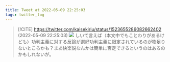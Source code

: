 ```yaml
---
title: Tweet at 2022-05-09 22:25:03
tags: twitter_log
---
```


> [!CITE] https://twitter.com/kaisekiriu/status/1523655286082662402 (2022-05-09 22:25:03)
> ![](https://twitter.com/kaisekiriu/status/1523655286082662402)
> しいて言えば（本文中でもことわりがあるけども）功利主義に対する反論が選好功利主義に限定されているのが物足りないところかも？まあ快楽説なんかは簡単に否定できるというのはあるのかもしれないが。
